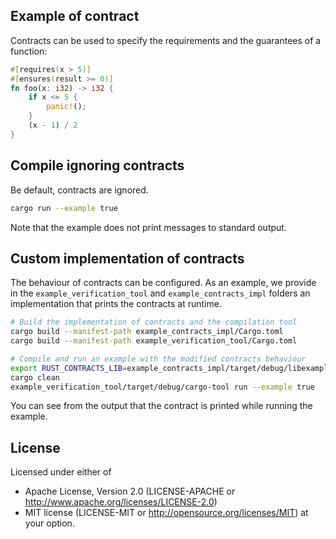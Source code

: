 
Example of contract
-------------------

Contracts can be used to specify the requirements and the guarantees of a function:

```rust
#[requires(x > 5)]
#[ensures(result >= 0)]
fn foo(x: i32) -> i32 {
    if x <= 5 {
        panic!();
    }
    (x - 1) / 2
}
```


Compile ignoring contracts
--------------------------

Be default, contracts are ignored.

```bash
cargo run --example true
```

Note that the example does not print messages to standard output.


Custom implementation of contracts
----------------------------------

The behaviour of contracts can be configured.
As an example, we provide in the `example_verification_tool` and `example_contracts_impl` folders an implementation that prints the contracts at runtime.

```bash
# Build the implementation of contracts and the compilation tool
cargo build --manifest-path example_contracts_impl/Cargo.toml
cargo build --manifest-path example_verification_tool/Cargo.toml

# Compile and run an example with the modified contracts behaviour
export RUST_CONTRACTS_LIB=example_contracts_impl/target/debug/libexample_contracts_impl.so
cargo clean
example_verification_tool/target/debug/cargo-tool run --example true
```

You can see from the output that the contract is printed while running the example.


License
-------

Licensed under either of

- Apache License, Version 2.0 (LICENSE-APACHE or http://www.apache.org/licenses/LICENSE-2.0)
- MIT license (LICENSE-MIT or http://opensource.org/licenses/MIT) at your option.
